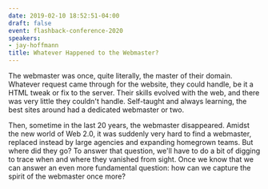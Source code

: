 ```yaml
---
date: 2019-02-10 18:52:51-04:00
draft: false
event: flashback-conference-2020
speakers:
- jay-hoffmann
title: Whatever Happened to the Webmaster?
---
```



The webmaster was once, quite literally, the master of their domain. Whatever request came through for the website, they could handle, be it a HTML tweak or fix to the server. Their skills evolved with the web, and there was very little they couldn't handle. Self-taught and always learning, the best sites around had a dedicated webmaster or two.

Then, sometime in the last 20 years, the webmaster disappeared. Amidst  the new world of Web 2.0, it was suddenly very hard to find a webmaster, replaced instead by large agencies and expanding homegrown teams. But where did they go? To answer that question, we'll have to do a bit of digging to trace when and where they vanished from sight. Once we know that we can answer an even more fundamental question: how can we capture the spirit of the webmaster once more?
